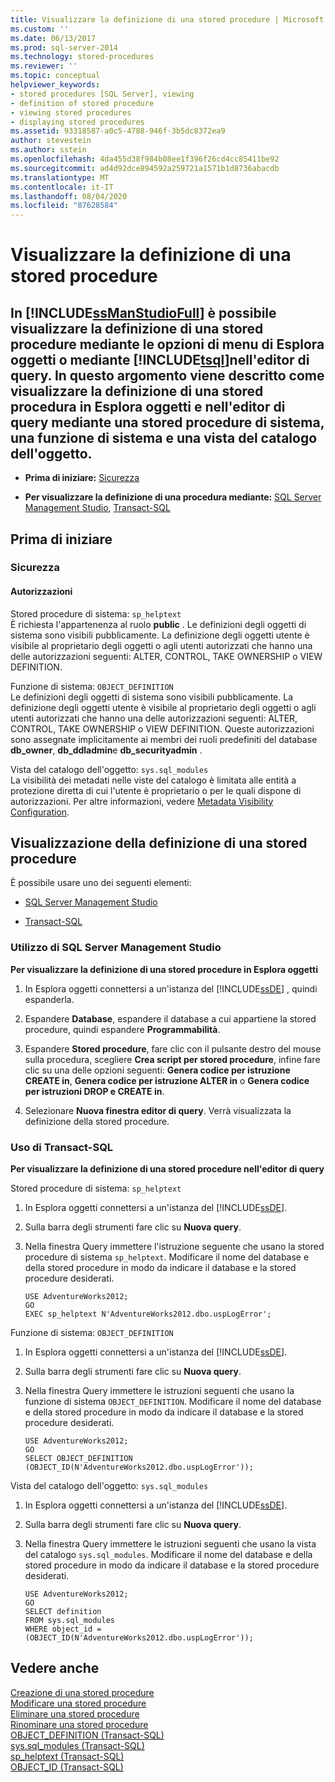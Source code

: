 ```yaml
---
title: Visualizzare la definizione di una stored procedure | Microsoft Docs
ms.custom: ''
ms.date: 06/13/2017
ms.prod: sql-server-2014
ms.technology: stored-procedures
ms.reviewer: ''
ms.topic: conceptual
helpviewer_keywords:
- stored procedures [SQL Server], viewing
- definition of stored procedure
- viewing stored procedures
- displaying stored procedures
ms.assetid: 93318587-a0c5-4788-946f-3b5dc8372ea9
author: stevestein
ms.author: sstein
ms.openlocfilehash: 4da455d38f984b08ee1f396f26cd4cc85411be92
ms.sourcegitcommit: ad4d92dce894592a259721a1571b1d8736abacdb
ms.translationtype: MT
ms.contentlocale: it-IT
ms.lasthandoff: 08/04/2020
ms.locfileid: "87628584"
---
```

# <a name="view-the-definition-of-a-stored-procedure"></a>Visualizzare la definizione di una stored procedure
    
##  <a name="you-can-view-the-definition-of-a-stored-procedure-in-ssmanstudiofull-using-object-explorer-menu-options-or-in-the-query-editor-using-tsql-this-topic-describes-how-to-view-the-definition-of-procedure-in-object-explorer-and-by-using-a-system-stored-procedure-system-function-and-object-catalog-view-in-the-query-editor"></a><a name="Top"></a> In [!INCLUDE[ssManStudioFull](../../includes/ssmanstudiofull-md.md)] è possibile visualizzare la definizione di una stored procedure mediante le opzioni di menu di Esplora oggetti o mediante [!INCLUDE[tsql](../../includes/tsql-md.md)]nell'editor di query. In questo argomento viene descritto come visualizzare la definizione di una stored procedura in Esplora oggetti e nell'editor di query mediante una stored procedure di sistema, una funzione di sistema e una vista del catalogo dell'oggetto.  
  
-   **Prima di iniziare:**  [Sicurezza](#Security)  
  
-   **Per visualizzare la definizione di una procedura mediante:**  [SQL Server Management Studio](#SSMSProcedure), [Transact-SQL](#TsqlProcedure)  
  
##  <a name="before-you-begin"></a><a name="BeforeYouBegin"></a> Prima di iniziare  
  
###  <a name="security"></a><a name="Security"></a> Sicurezza  
  
####  <a name="permissions"></a><a name="Permissions"></a> Autorizzazioni  
 Stored procedure di sistema: `sp_helptext`  
 È richiesta l'appartenenza al ruolo **public** . Le definizioni degli oggetti di sistema sono visibili pubblicamente. La definizione degli oggetti utente è visibile al proprietario degli oggetti o agli utenti autorizzati che hanno una delle autorizzazioni seguenti: ALTER, CONTROL, TAKE OWNERSHIP o VIEW DEFINITION.  
  
 Funzione di sistema: `OBJECT_DEFINITION`  
 Le definizioni degli oggetti di sistema sono visibili pubblicamente. La definizione degli oggetti utente è visibile al proprietario degli oggetti o agli utenti autorizzati che hanno una delle autorizzazioni seguenti: ALTER, CONTROL, TAKE OWNERSHIP o VIEW DEFINITION. Queste autorizzazioni sono assegnate implicitamente ai membri dei ruoli predefiniti del database **db_owner**, **db_ddladmin**e **db_securityadmin** .  
  
 Vista del catalogo dell'oggetto: `sys.sql_modules`  
 La visibilità dei metadati nelle viste del catalogo è limitata alle entità a protezione diretta di cui l'utente è proprietario o per le quali dispone di autorizzazioni. Per altre informazioni, vedere [Metadata Visibility Configuration](../security/metadata-visibility-configuration.md).  
  
##  <a name="how-to-view-the-definition-of-a-stored-procedure"></a><a name="Procedures"></a> Visualizzazione della definizione di una stored procedure  
 È possibile usare uno dei seguenti elementi:  
  
-   [SQL Server Management Studio](#SSMSProcedure)  
  
-   [Transact-SQL](#TsqlProcedure)  
  
###  <a name="using-sql-server-management-studio"></a><a name="SSMSProcedure"></a> Utilizzo di SQL Server Management Studio  
 **Per visualizzare la definizione di una stored procedure in Esplora oggetti**  
  
1.  In Esplora oggetti connettersi a un'istanza del [!INCLUDE[ssDE](../../includes/ssde-md.md)] , quindi espanderla.  
  
2.  Espandere **Database**, espandere il database a cui appartiene la stored procedure, quindi espandere **Programmabilità**.  
  
3.  Espandere **Stored procedure**, fare clic con il pulsante destro del mouse sulla procedura, scegliere **Crea script per stored procedure**, infine fare clic su una delle opzioni seguenti: **Genera codice per istruzione CREATE in**, **Genera codice per istruzione ALTER in** o **Genera codice per istruzioni DROP e CREATE in**.  
  
4.  Selezionare **Nuova finestra editor di query**. Verrà visualizzata la definizione della stored procedure.  
  
###  <a name="using-transact-sql"></a><a name="TsqlProcedure"></a> Uso di Transact-SQL  
 **Per visualizzare la definizione di una stored procedure nell'editor di query**  
  
 Stored procedure di sistema: `sp_helptext`  
 1.  In Esplora oggetti connettersi a un'istanza del [!INCLUDE[ssDE](../../includes/ssde-md.md)].  
  
2.  Sulla barra degli strumenti fare clic su **Nuova query**.  
  
3.  Nella finestra Query immettere l'istruzione seguente che usano la stored procedure di sistema `sp_helptext`. Modificare il nome del database e della stored procedure in modo da indicare il database e la stored procedure desiderati.  
  
    ```  
    USE AdventureWorks2012;  
    GO  
    EXEC sp_helptext N'AdventureWorks2012.dbo.uspLogError';  
    ```  
  
 Funzione di sistema: `OBJECT_DEFINITION`  
 1.  In Esplora oggetti connettersi a un'istanza del [!INCLUDE[ssDE](../../includes/ssde-md.md)].  
  
2.  Sulla barra degli strumenti fare clic su **Nuova query**.  
  
3.  Nella finestra Query immettere le istruzioni seguenti che usano la funzione di sistema `OBJECT_DEFINITION`. Modificare il nome del database e della stored procedure in modo da indicare il database e la stored procedure desiderati.  
  
    ```  
    USE AdventureWorks2012;  
    GO  
    SELECT OBJECT_DEFINITION (OBJECT_ID(N'AdventureWorks2012.dbo.uspLogError'));  
    ```  
  
 Vista del catalogo dell'oggetto: `sys.sql_modules`  
 1.  In Esplora oggetti connettersi a un'istanza del [!INCLUDE[ssDE](../../includes/ssde-md.md)].  
  
2.  Sulla barra degli strumenti fare clic su **Nuova query**.  
  
3.  Nella finestra Query immettere le istruzioni seguenti che usano la vista del catalogo `sys.sql_modules`. Modificare il nome del database e della stored procedure in modo da indicare il database e la stored procedure desiderati.  
  
    ```  
    USE AdventureWorks2012;  
    GO  
    SELECT definition  
    FROM sys.sql_modules  
    WHERE object_id = (OBJECT_ID(N'AdventureWorks2012.dbo.uspLogError'));  
    ```  
  
## <a name="see-also"></a>Vedere anche  
 [Creazione di una stored procedure](create-a-stored-procedure.md)   
 [Modificare una stored procedure](modify-a-stored-procedure.md)   
 [Eliminare una stored procedure](delete-a-stored-procedure.md)   
 [Rinominare una stored procedure](rename-a-stored-procedure.md)   
 [OBJECT_DEFINITION &#40;Transact-SQL&#41;](/sql/t-sql/functions/object-definition-transact-sql)   
 [sys.sql_modules &#40;Transact-SQL&#41;](/sql/relational-databases/system-catalog-views/sys-sql-modules-transact-sql)   
 [sp_helptext &#40;Transact-SQL&#41;](/sql/relational-databases/system-stored-procedures/sp-helptext-transact-sql)   
 [OBJECT_ID &#40;Transact-SQL&#41;](/sql/t-sql/functions/object-id-transact-sql)  
  
  
